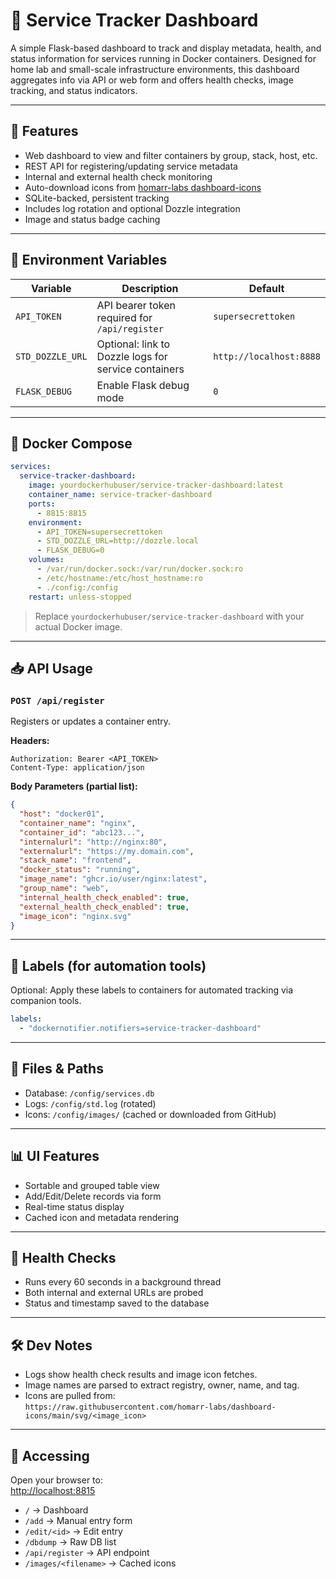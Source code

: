 
# 🧭 Service Tracker Dashboard

A simple Flask-based dashboard to track and display metadata, health, and status information for services running in Docker containers. Designed for home lab and small-scale infrastructure environments, this dashboard aggregates info via API or web form and offers health checks, image tracking, and status indicators.

---

## 🚀 Features

- Web dashboard to view and filter containers by group, stack, host, etc.
- REST API for registering/updating service metadata
- Internal and external health check monitoring
- Auto-download icons from [homarr-labs dashboard-icons](https://github.com/homarr-labs/dashboard-icons)
- SQLite-backed, persistent tracking
- Includes log rotation and optional Dozzle integration
- Image and status badge caching

---

## 🔧 Environment Variables

| Variable            | Description                                         | Default                |
|---------------------|-----------------------------------------------------|------------------------|
| `API_TOKEN`         | API bearer token required for `/api/register`       | `supersecrettoken`     |
| `STD_DOZZLE_URL`    | Optional: link to Dozzle logs for service containers| `http://localhost:8888`|
| `FLASK_DEBUG`       | Enable Flask debug mode                             | `0`                    |

---

## 🐳 Docker Compose

```yaml
services:
  service-tracker-dashboard:
    image: yourdockerhubuser/service-tracker-dashboard:latest
    container_name: service-tracker-dashboard
    ports:
      - 8815:8815
    environment:
      - API_TOKEN=supersecrettoken
      - STD_DOZZLE_URL=http://dozzle.local
      - FLASK_DEBUG=0
    volumes:
      - /var/run/docker.sock:/var/run/docker.sock:ro
      - /etc/hostname:/etc/host_hostname:ro
      - ./config:/config
    restart: unless-stopped
```

> Replace `yourdockerhubuser/service-tracker-dashboard` with your actual Docker image.

---

## 📥 API Usage

### `POST /api/register`

Registers or updates a container entry.

**Headers:**
```http
Authorization: Bearer <API_TOKEN>
Content-Type: application/json
```

**Body Parameters (partial list):**
```json
{
  "host": "docker01",
  "container_name": "nginx",
  "container_id": "abc123...",
  "internalurl": "http://nginx:80",
  "externalurl": "https://my.domain.com",
  "stack_name": "frontend",
  "docker_status": "running",
  "image_name": "ghcr.io/user/nginx:latest",
  "group_name": "web",
  "internal_health_check_enabled": true,
  "external_health_check_enabled": true,
  "image_icon": "nginx.svg"
}
```

---

## 🔖 Labels (for automation tools)

Optional: Apply these labels to containers for automated tracking via companion tools.

```yaml
labels:
  - "dockernotifier.notifiers=service-tracker-dashboard"
```

---

## 📁 Files & Paths

- Database: `/config/services.db`
- Logs: `/config/std.log` (rotated)
- Icons: `/config/images/` (cached or downloaded from GitHub)

---

## 📊 UI Features

- Sortable and grouped table view
- Add/Edit/Delete records via form
- Real-time status display
- Cached icon and metadata rendering

---

## 🧪 Health Checks

- Runs every 60 seconds in a background thread
- Both internal and external URLs are probed
- Status and timestamp saved to the database

---

## 🛠 Dev Notes

- Logs show health check results and image icon fetches.
- Image names are parsed to extract registry, owner, name, and tag.
- Icons are pulled from:  
  `https://raw.githubusercontent.com/homarr-labs/dashboard-icons/main/svg/<image_icon>`

---

## 📍 Accessing

Open your browser to:  
[http://localhost:8815](http://localhost:8815)

- `/` → Dashboard  
- `/add` → Manual entry form  
- `/edit/<id>` → Edit entry  
- `/dbdump` → Raw DB list  
- `/api/register` → API endpoint  
- `/images/<filename>` → Cached icons
